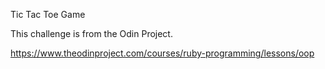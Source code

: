 Tic Tac Toe Game

This challenge is from the Odin Project.

https://www.theodinproject.com/courses/ruby-programming/lessons/oop


